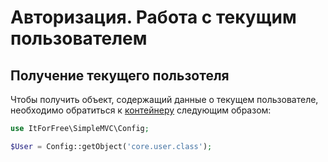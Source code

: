 
# Авторизация. Работа с текущим пользователем


## Получение текущего пользотеля

Чтобы получить объект, содержащий данные о текущем пользователе, 
необходимо обратиться к [контейнеру](./Config.md) следующим образом:

```php
use ItForFree\SimpleMVC\Config;

$User = Config::getObject('core.user.class');
```






